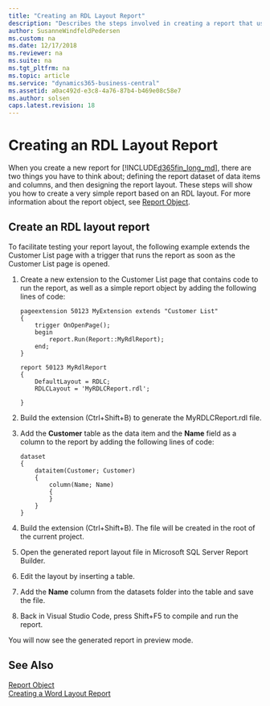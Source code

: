 ```yaml
---
title: "Creating an RDL Layout Report"
description: "Describes the steps involved in creating a report that uses an RDL layout."
author: SusanneWindfeldPedersen
ms.custom: na
ms.date: 12/17/2018
ms.reviewer: na
ms.suite: na
ms.tgt_pltfrm: na
ms.topic: article
ms.service: "dynamics365-business-central"
ms.assetid: a0ac492d-e3c8-4a76-87b4-b469e08c58e7
ms.author: solsen
caps.latest.revision: 18
---
```


 

# Creating an RDL Layout Report
When you create a new report for [!INCLUDE[d365fin_long_md](includes/d365fin_long_md.md)], there are two things you have to think about; defining the report dataset of data items and columns, and then designing the report layout. These steps will show you how to create a very simple report based on an RDL layout. For more information about the report object, see [Report Object](devenv-report-object.md).

## Create an RDL layout report
To facilitate testing your report layout, the following example extends the Customer List page with a trigger that runs the report as soon as the Customer List page is opened.

1. Create a new extension to the Customer List page that contains code to run the report, as well as a simple report object by adding the following lines of code:

    ```
    pageextension 50123 MyExtension extends "Customer List"
    {
        trigger OnOpenPage();
        begin
            report.Run(Report::MyRdlReport);
        end;
    }

    report 50123 MyRdlReport
    {
        DefaultLayout = RDLC;
        RDLCLayout = 'MyRDLCReport.rdl';

    }
    ```
2. Build the extension (Ctrl+Shift+B) to generate the MyRDLCReport.rdl file.
3. Add the **Customer** table as the data item and the **Name** field as a column to the report by adding the following lines of code:  
    ```
    dataset
    {
        dataitem(Customer; Customer)
        {
            column(Name; Name)
            {
            }
        }
    }   

    ```
4. Build the extension (Ctrl+Shift+B). The file will be created in the root of the current project. 
5. Open the generated report layout file in Microsoft SQL Server Report Builder.
6. Edit the layout by inserting a table. 
7. Add the **Name** column from the datasets folder into the table and save the file.
8. Back in Visual Studio Code, press Shift+F5 to compile and run the report.  

You will now see the generated report in preview mode.

## See Also
[Report Object](devenv-report-object.md)  
[Creating a Word Layout Report](devenv-howto-report-layout.md)  

